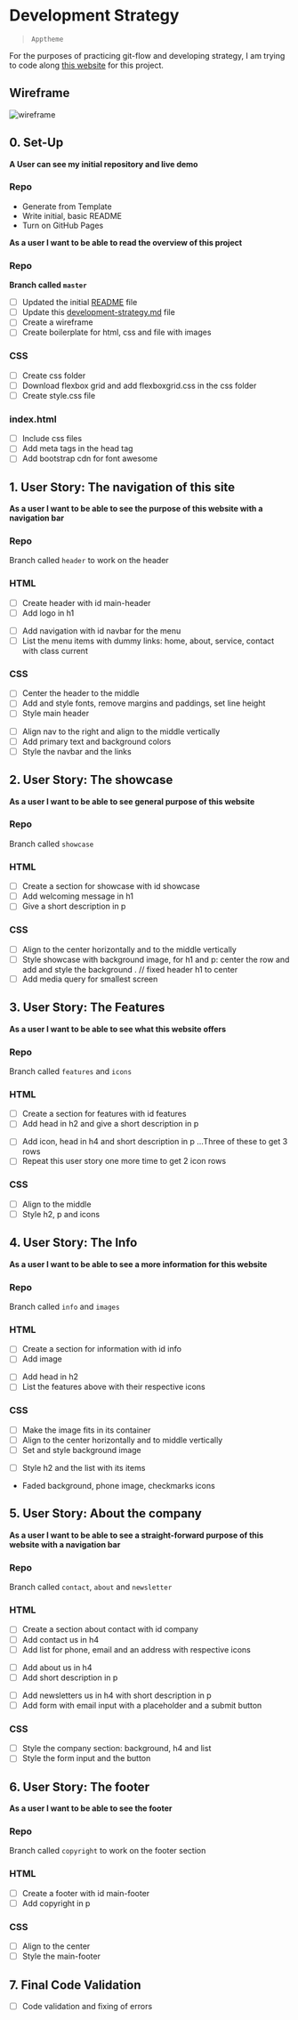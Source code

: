 # Development Strategy

> `Apptheme`

For the purposes of practicing git-flow and developing strategy, I am trying to code along [this website](https://www.youtube.com/watch?v=qlA7dputiNc) for this project.

## Wireframe

<!-- include a wireframe created from whimsical.com for your project in this repository, and display it here -->
![wireframe](https://user-images.githubusercontent.com/45841105/83947029-d08dfd00-a814-11ea-8b9f-ba9ac818c5c9.png)

## 0. Set-Up

__A User can see my initial repository and live demo__

### Repo

- Generate from Template
- Write initial, basic README
- Turn on GitHub Pages

__As a user I want to be able to read the overview of this project__

### Repo

  __Branch called  `master`__

- [ ] Updated the initial [README](./README.md) file
- [ ] Update this [development-strategy.md](./development-strategy.md) file
- [ ] Create a wireframe
- [ ] Create boilerplate for html, css and file with images

### CSS

- [ ] Create css folder
- [ ] Download flexbox grid and add flexboxgrid.css in the css folder
- [ ] Create style.css file

### index.html

- [ ] Include css files
- [ ] Add meta tags in the head tag
- [ ] Add bootstrap cdn for font awesome

## 1. User Story: The navigation of this site

__As a user I want to be able to see the purpose of this website with a navigation bar__

### Repo

Branch called `header` to work on the header

### HTML

- [ ] Create header with id main-header
- [ ] Add logo in h1
 >
- [ ] Add navigation with id navbar for the menu
- [ ] List the menu items with dummy links: home, about, service, contact with class current

### CSS

- [ ] Center the header to the middle
- [ ] Add and style fonts, remove margins and paddings, set line height
- [ ] Style main header
>
- [ ] Align nav to the right and align to the middle vertically
- [ ] Add primary text and background colors
- [ ] Style the navbar and the links

## 2. User Story: The showcase

__As a user I want to be able to see general purpose of this website__

### Repo

Branch called  `showcase`

### HTML

- [ ] Create a section for showcase with id showcase
- [ ] Add welcoming message in h1
- [ ] Give a short description in p

### CSS

- [ ] Align to the center horizontally and to the middle vertically
- [ ] Style showcase with background image, for h1 and p: center the row and add and style the background . // fixed header h1 to center
- [ ] Add media query for smallest screen 

## 3. User Story: The Features

__As a user I want to be able to see what this website offers__

### Repo

Branch called  `features` and `icons`

### HTML

- [ ] Create a section for features with id features
- [ ] Add head in h2 and give a short description in p
>
- [ ] Add icon, head in h4 and short description in p ...Three of these to get 3 rows
- [ ] Repeat this user story one more time to get 2 icon rows

### CSS

- [ ] Align to the middle
- [ ] Style h2, p and icons

## 4. User Story: The Info

__As a user I want to be able to see a more information for this website__

### Repo

Branch called  `info` and `images`

### HTML

- [ ] Create a section for information with id info
- [ ] Add image
>
- [ ] Add head in h2
- [ ] List the features above with their respective icons

### CSS

- [ ] Make the image fits in its container
- [ ] Align to the center horizontally and to middle vertically
- [ ] Set and style background image
>  
- [ ] Style h2 and the list with its items
- Faded background, phone image, checkmarks icons

## 5. User Story: About the company

__As a user I want to be able to see a straight-forward purpose of this website with a navigation bar__

### Repo

Branch called `contact`, `about` and `newsletter`

### HTML

- [ ] Create a section about contact with id company
- [ ] Add contact us in h4
- [ ] Add list for phone, email and an address with respective icons
>
- [ ] Add about us in h4
- [ ] Add short description in p
>
- [ ] Add newsletters us in h4 with short description in p
- [ ] Add form with email input with a placeholder and a submit button

### CSS

- [ ] Style the company section: background, h4 and list
- [ ] Style the form input and the button
  
## 6. User Story: The footer

__As a user I want to be able to see the footer__

### Repo

Branch called `copyright` to work on the footer section

### HTML

- [ ] Create a footer with id main-footer
- [ ] Add copyright in p

### CSS

- [ ] Align to the center
- [ ] Style the main-footer

## 7. Final Code Validation

- [ ] Code validation and fixing of errors
